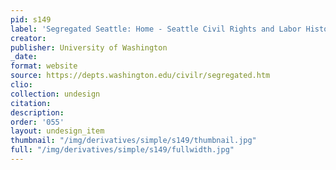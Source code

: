 ```yaml
---
pid: s149
label: 'Segregated Seattle: Home - Seattle Civil Rights and Labor History Project'
creator:
publisher: University of Washington
_date:
format: website
source: https://depts.washington.edu/civilr/segregated.htm
clio:
collection: undesign
citation:
description:
order: '055'
layout: undesign_item
thumbnail: "/img/derivatives/simple/s149/thumbnail.jpg"
full: "/img/derivatives/simple/s149/fullwidth.jpg"
---
```

